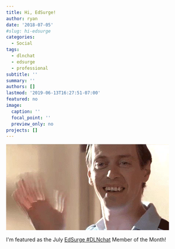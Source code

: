 ```yaml
---
title: Hi, EdSurge!
author: ryan
date: '2018-07-05'
#slug: hi-edsurge
categories:
  - Social
tags:
  - dlnchat
  - edsurge
  - professional
subtitle: ''
summary: ''
authors: []
lastmod: '2019-06-13T16:27:51-07:00'
featured: no
image:
  caption: ''
  focal_point: ''
  preview_only: no
projects: []
---
```

![](featured.webp)

I'm featured as the July [EdSurge #DLNchat](https://twitter.com/hashtag/dlnchat) Member of the Month!
